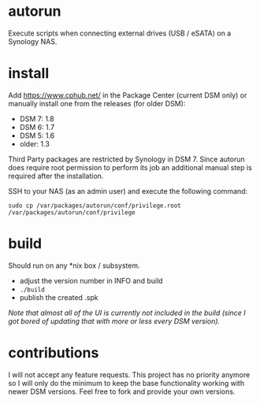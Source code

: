 # autorun
Execute scripts when connecting external drives (USB / eSATA) on a Synology NAS.


# install
Add https://www.cphub.net/ in the Package Center (current DSM only) or manually install one from the releases (for older DSM):

* DSM 7: 1.8
* DSM 6: 1.7
* DSM 5: 1.6
* older: 1.3

Third Party packages are restricted by Synology in DSM 7. Since autorun does require root 
permission to perform its job an additional manual step is required after the installation.

SSH to your NAS (as an admin user) and execute the following command:

```shell
sudo cp /var/packages/autorun/conf/privilege.root /var/packages/autorun/conf/privilege
```


# build
Should run on any *nix box / subsystem.

* adjust the version number in INFO and build
* `./build`
* publish the created .spk

*Note that almost all of the UI is currently not included in the build (since I got bored of updating that with more or less every DSM version).*


# contributions

I will not accept any feature requests. This project has no priority anymore so I will only do the minimum to keep the base functionality working with newer DSM versions. Feel free to fork and provide your own versions.
